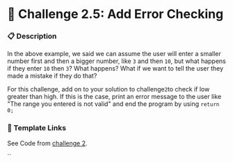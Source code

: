 # 🌋 Challenge 2.5: Add Error Checking

### 📋 Description

In the above example, we said we can assume the user will enter a smaller number first and then a bigger number, like `3` and then `10`, but what happens if they enter `10` then `3`? What happens? What if we want to tell the user they made a mistake if they do that?

For this challenge, add on to your solution to challenge`2`to check if low greater than high. If this is the case, print an error message to the user like "The range you entered is not valid" and end the program by using `return 0;`

### 📝 Template Links

See Code from [challenge 2](https://docs.codingclub.space/challenge-2-print-all-numbers-in-a-range).



\`\`

